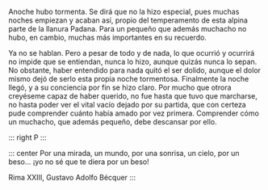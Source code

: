 Anoche hubo tormenta. Se dirá que no la hizo especial, pues muchas noches empiezan y acaban así, propio del temperamento de esta alpina parte de la llanura Padana. Para un pequeño que además muchacho no hubo, en cambio, muchas más importantes en su recuerdo.



Ya no se hablan. Pero a pesar de todo y de nada, lo que ocurrió y ocurrirá no impide que se entiendan, nunca lo hizo, aunque quizás nunca lo sepan. No obstante, haber entendido para nada quitó el ser dolido, aunque el dolor mismo dejó de serlo esta propia noche tormentosa. Finalmente la noche llegó, y a su conciencia por fin se hizo claro. Por mucho que otrora creyéseme capaz de haber querido, no fue hasta que tuvo que marcharse, no hasta poder ver el vital vacío dejado por su partida, que con certeza pude comprender cuánto había amado por vez primera. Comprender cómo un muchacho, que además pequeño, debe descansar por ello.

::: right
P
:::

::: center
Por una mirada, un mundo,
por una sonrisa, un cielo,
por un beso... ¡yo no sé
que te diera por un beso!

Rima XXIII, Gustavo Adolfo Bécquer
:::